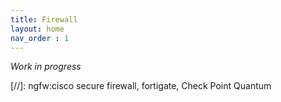 ```yaml
---
title: Firewall
layout: home
nav_order : 1
---
```


*Work in progress*

[//]: ngfw:cisco secure firewall, fortigate, Check Point Quantum